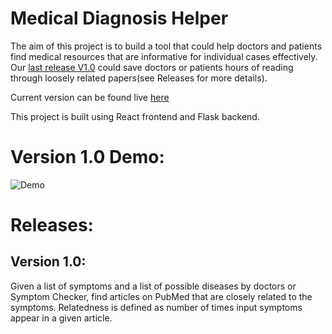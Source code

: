 Medical Diagnosis Helper
=============================

The aim of this project is to build a tool that could help doctors and patients find medical resources that are informative for individual cases effectively. Our [last release V1.0](#version-10) could save doctors or patients hours of reading through loosely related papers(see Releases for more details).

Current version can be found live
<a href="https://medical-resources-helper.herokuapp.com/" target="blank">here</a>

This project is built using React frontend and Flask backend.

# Version 1.0 Demo:
![Demo](https://github.com/Sheldenshi/Medical-Resources-Search-Helper-Browser-Extension/blob/main/v1.0_demo.gif)


# Releases:
## Version 1.0: 
Given a list of symptoms and a list of possible diseases by doctors or Symptom Checker, find articles on PubMed that are closely related to the symptoms. Relatedness is defined as number of times input symptoms appear in a given article.
